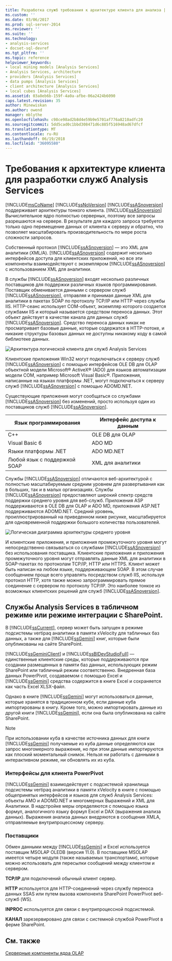 ```yaml
---
title: Разработка служб требования к архитектуре клиента для анализа | Документы Microsoft
ms.custom: ''
ms.date: 03/06/2017
ms.prod: sql-server-2014
ms.reviewer: ''
ms.suite: ''
ms.technology:
- analysis-services
- docset-sql-devref
ms.tgt_pltfrm: ''
ms.topic: reference
helpviewer_keywords:
- local mining models [Analysis Services]
- Analysis Services, architecture
- providers [Analysis Services]
- data pumps [Analysis Services]
- client architecture [Analysis Services]
- local cubes [Analysis Services]
ms.assetid: 03a8eb6b-159f-4a0a-afbe-06a2424b6090
caps.latest.revision: 35
author: Minewiskan
ms.author: owend
manager: mblythe
ms.openlocfilehash: c98ce98ad2b8d4e59b9e5701af776a8210adfc20
ms.sourcegitcommit: 5dd5cad0c1bbd308471d6c885f516948ad67dfcf
ms.translationtype: MT
ms.contentlocale: ru-RU
ms.lasthandoff: 06/19/2018
ms.locfileid: "36095580"
---
```

# <a name="client-architecture-requirements-for-analysis-services-development"></a>Требования к архитектуре клиента для разработки служб Analysis Services
  [!INCLUDE[msCoName](../../../includes/msconame-md.md)] [!INCLUDE[ssNoVersion](../../../includes/ssnoversion-md.md)] [!INCLUDE[ssASnoversion](../../../includes/ssasnoversion-md.md)] поддерживает архитектуры тонкого клиента. [!INCLUDE[ssASnoversion](../../../includes/ssasnoversion-md.md)] Вычислительное ядро полностью серверных, поэтому все запросы разрешаются на сервере. В результате для каждого запроса требуется только одно перемещение данных от клиента к серверу и обратно, что позволяет масштабировать производительность по мере роста сложности запросов.  
  
 Собственный протокол [!INCLUDE[ssASnoversion](../../../includes/ssasnoversion-md.md)] — это XML для аналитики (XML/A). [!INCLUDE[ssASnoversion](../../../includes/ssasnoversion-md.md)] содержит несколько интерфейсов доступа для клиентских приложений, но все эти компоненты взаимодействуют с экземпляром [!INCLUDE[ssASnoversion](../../../includes/ssasnoversion-md.md)] с использованием XML для аналитики.  
  
 В службы [!INCLUDE[ssASnoversion](../../../includes/ssasnoversion-md.md)] входят несколько различных поставщиков для поддержки различных языков программирования. Поставщик обменивается данными с сервером служб [!INCLUDE[ssASnoversion](../../../includes/ssasnoversion-md.md)], отправляя и принимая данные XML для аналитики в пакетах SOAP по протоколу TCP/IP или HTTP через службы IIS. HTTP-сеанс использует СОМ-объект, экземпляр которого создается службами IIS и который называется средством переноса данных. Этот объект действует в качестве канала для данных служб [!INCLUDE[ssASnoversion](../../../includes/ssasnoversion-md.md)]. Средство переноса данных никак не просматривает базовые данные, которые содержатся в HTTP-потоке, и никакие структуры базовых данных не доступны никакому коду в самой библиотеке данных.  
  
 ![Архитектура логической клиента для служб Analysis Services](../../../analysis-services/dev-guide/media/as-clientarch9.gif "архитектура логической клиента для служб Analysis Services")  
  
 Клиентские приложения Win32 могут подключаться к серверу служб [!INCLUDE[ssASnoversion](../../../includes/ssasnoversion-md.md)] с помощью интерфейсов OLE DB для OLAP объектной модели Microsoft® ActiveX® (ADO) для языков автоматизации модели СОМ, например Microsoft Visual Basic®. Приложения, написанные на языках платформы .NET, могут подключаться к серверу служб [!INCLUDE[ssASnoversion](../../../includes/ssasnoversion-md.md)] с помощью ADOMD.NET.  
  
 Существующие приложения могут сообщаться со службами [!INCLUDE[ssASnoversion](../../../includes/ssasnoversion-md.md)] без изменений, просто используя один из поставщиков служб [!INCLUDE[ssASnoversion](../../../includes/ssasnoversion-md.md)].  
  
|Язык программирования|Интерфейс доступа к данным|  
|--------------------------|---------------------------|  
|C++|OLE DB для OLAP|  
|Visual Basic 6|ADO MD|  
|Языки платформы .NET|ADO MD.NET|  
|Любой язык с поддержкой SOAP|XML для аналитики|  
  
 Службы [!INCLUDE[ssASnoversion](../../../includes/ssasnoversion-md.md)] отличаются веб-архитектурой с полностью масштабируемым средним уровнем для развертывания как в больших, так и в малых организациях. Службы [!INCLUDE[ssASnoversion](../../../includes/ssasnoversion-md.md)] предоставляют широкий спектр средств поддержки среднего уровня для веб-служб. Приложения ASP поддерживаются в OLE DB для OLAP и ADO MD, приложения ASP.NET поддерживаются ADOMD.NET. Средний уровень, проиллюстрированный на приведенном ниже рисунке, масштабируется для одновременной поддержки большого количества пользователей.  
  
 ![Логическая диаграмма архитектуры среднего уровня](../../../analysis-services/dev-guide/media/as-midtierarch9.gif "Логическая диаграмма архитектуры среднего уровня")  
  
 И клиентские приложения, и приложения промежуточного уровня могут непосредственно связываться со службами [!INCLUDE[ssASnoversion](../../../includes/ssasnoversion-md.md)] без использования поставщика. Клиентские приложения и приложения промежуточного уровня могут отправлять данные XML для аналитики в SOAP-пакетах по протоколам TCP/IP, HTTP или HTTPS. Клиент может быть написан на любом языке, поддерживающем SOAP. В этом случае сообщением проще всего управлять посредством служб IIS, используя протокол HTTP, хотя также можно запрограммировать прямое соединение с сервером по протоколу TCP/IP. Это наиболее тонкое из возможных клиентских решений для служб [!INCLUDE[ssASnoversion](../../../includes/ssasnoversion-md.md)].  
  
## <a name="analysis-services-in-tabular-or-sharepoint-mode"></a>Службы Analysis Services в табличном режиме или режиме интеграции с SharePoint.  
 В [!INCLUDE[ssCurrent](../../../includes/sscurrent-md.md)], сервер может быть запущен в режиме подсистемы vertipaq аналитики в памяти xVelocity для табличных баз данных, а также для [!INCLUDE[ssGemini](../../../includes/ssgemini-md.md)] книг, которые были опубликованы на сайте SharePoint.  
  
 [!INCLUDE[ssGeminiClient](../../../includes/ssgeminiclient-md.md)] и [!INCLUDE[ssBIDevStudioFull](../../../includes/ssbidevstudiofull-md.md)] — единственные клиентские среды, которые поддерживаются при создании размещенных в памяти баз данных, использующих режим SharePoint или табличный режим соответственно. Внедренная база данных PowerPivot, создаваемом с помощью Excel и [!INCLUDE[ssGemini](../../../includes/ssgemini-md.md)] средства содержится в книге Excel и сохраняется как часть Excel XLSX-файл.  
  
 Однако в книге [!INCLUDE[ssGemini](../../../includes/ssgemini-md.md)] могут использоваться данные, которые хранятся в традиционном кубе, если данные куба импортированы в книгу. Кроме того, можно импортировать данные из другой книги [!INCLUDE[ssGemini](../../../includes/ssgemini-md.md)], если она была опубликована на сайте SharePoint.  
  
> [!NOTE]  
>  При использовании куба в качестве источника данных для книги [!INCLUDE[ssGemini](../../../includes/ssgemini-md.md)] получаемые из куба данные определяются как запрос многомерного выражения, но при этом данные импортируются как плоский моментальный снимок. Нельзя ни работать с данными в интерактивном режиме, ни обновлять их из куба.  
  
### <a name="interfaces-for-powerpivot-client"></a>Интерфейсы для клиента PowerPivot  
 [!INCLUDE[ssGemini](../../../includes/ssgemini-md.md)] взаимодействует с подсистемой хранилища подсистемы vertipaq аналитики в памяти xVelocity в книге с помощью общепринятых интерфейсов и языков для служб Analysis Services: объекты AMO и ADOMD.NET и многомерных Выражений и XML для Аналитики. В надстройке меры определяются с помощью языка формул, аналогичного языку формул Excel и DAX (выражения анализа данных). Выражения анализа данных внедряются в сообщения XMLA, отправляемые внутрипроцессному серверу.  
  
### <a name="providers"></a>Поставщики  
 Обмен данными между [!INCLUDE[ssGemini](../../../includes/ssgemini-md.md)] и Excel используется поставщик MSOLAP OLEDB (версия 11.0). В поставщике MSOLAP имеется четыре модуля (также называемых транспортами), которые можно использовать для пересылки сообщений между клиентом и сервером.  
  
 **TCP/IP** для подключений обычный клиент сервер.  
  
 **HTTP** используется для HTTP-соединений через службу переноса данных SSAS или путем вызова компонента SharePoint PowerPivot веб-служб (WS).  
  
 **INPROC** используется для связи с внутрипроцессной подсистемой.  
  
 **КАНАЛ** зарезервировано для связи с системной службой PowerPivot в ферме SharePoint.  
  
## <a name="see-also"></a>См. также  
 [Серверные компоненты ядра OLAP](olap-engine-server-components.md)  
  
  